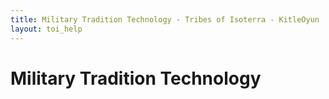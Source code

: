 ```yaml
---
title: Military Tradition Technology - Tribes of Isoterra - KitleOyun
layout: toi_help
---
```


<h1 class="h1">Military Tradition Technology</h1>
